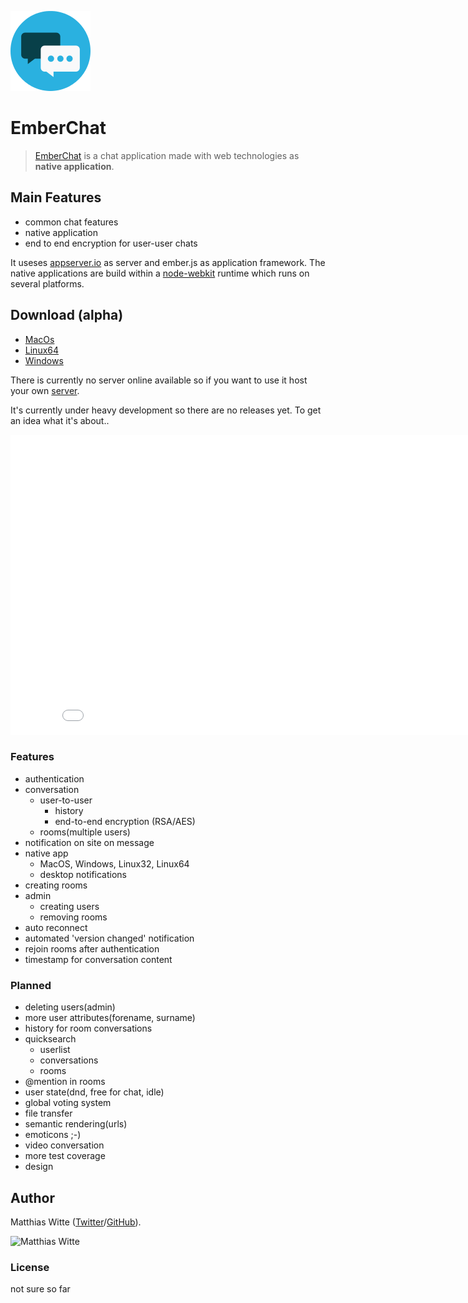 ![EmberChat](images/icon-128.png)
# EmberChat


> [EmberChat](http://mwitte.github.io/EmberChat) is a chat application made with web technologies as **native application**.

## Main Features

 - common chat features
 - native application
 - end to end encryption for user-user chats

It useses [appserver.io](http://appserver.io) as server and ember.js as application framework. The native applications
are build within a [node-webkit](https://github.com/rogerwang/node-webkit) runtime which runs on several platforms.

## Download (alpha)

 - [MacOs](https://dl.dropboxusercontent.com/u/8932463/EmberChat/EmberChat.MacOS.zip)
 - [Linux64](https://dl.dropboxusercontent.com/u/8932463/EmberChat/EmberChat.Linux64.zip)
 - [Windows](https://dl.dropboxusercontent.com/u/8932463/EmberChat/EmberChat.Windows.zip)

There is currently no server online available so if you want to use it host your own [server](https://github.com/mwitte/EmberChatAppServer).

It's currently under heavy development so there are no releases yet. To get an idea what it's about..

<iframe width="853" height="480" src="//www.youtube.com/embed/OYYpQpinV4U" frameborder="0" allowfullscreen></iframe>

### Features ###
 - authentication
 - conversation
    - user-to-user
        - history
        - end-to-end encryption (RSA/AES)
    - rooms(multiple users)
 - notification on site on message
 - native app
    - MacOS, Windows, Linux32, Linux64
    - desktop notifications
 - creating rooms
 - admin
    - creating users
    - removing rooms
 - auto reconnect
 - automated 'version changed' notification
 - rejoin rooms after authentication
 - timestamp for conversation content

### Planned ###
 - deleting users(admin)
 - more user attributes(forename, surname)
 - history for room conversations
 - quicksearch
    - userlist
    - conversations
    - rooms
 - @mention in rooms
 - user state(dnd, free for chat, idle)
 - global voting system
 - file transfer
 - semantic rendering(urls)
 - emoticons ;-)
 - video conversation
 - more test coverage
 - design

## Author

Matthias Witte ([Twitter](https://twitter.com/wittematze)/[GitHub](https://github.com/mwitte)).

![Matthias Witte](http://www.gravatar.com/avatar/edff138585674e635ae6f133c0cd10c6.png?s=200)

### License

not sure so far